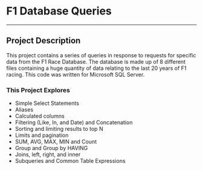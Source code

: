 # F1 Database Queries 
--------------

## Project Description
This project contains a series of queries in response to requests for specific data from the F1 Race Database. The database is made up of 8 different files containing a huge quantity of data relating to the last 20 years of F1 racing. This code was written for Microsoft SQL Server.


### This Project Explores
- Simple Select Statements
- Aliases
- Calculated columns
- Filtering (Like, In, and Date) and Concatenation
- Sorting and limiting results to top N
- Limits and pagination
- SUM, AVG, MAX, MIN and Count
- Group and Group by HAVING
- Joins, left, right, and inner
- Subqueries and Common Table Expressions
